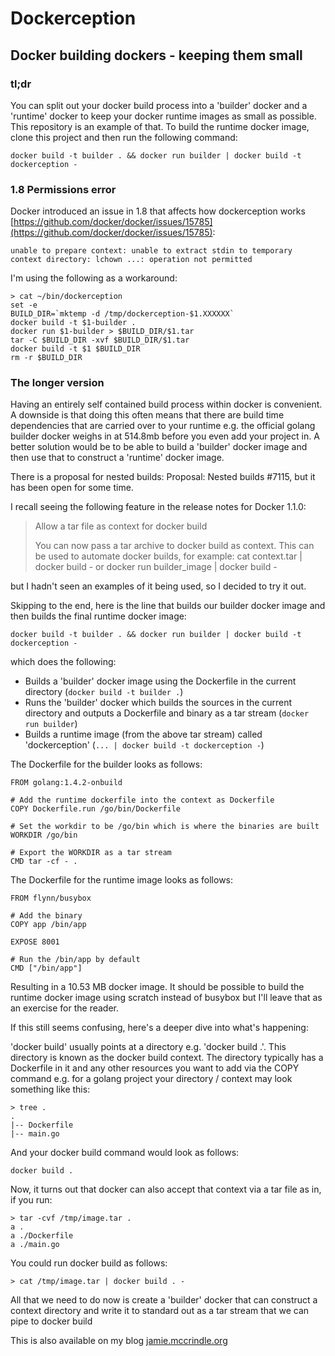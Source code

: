 # Dockerception

## Docker building dockers - keeping them small

### tl;dr

You can split out your docker build process into a 'builder' docker and a 'runtime' docker to keep your docker runtime images
as small as possible. This repository is an example of that. To build the runtime docker image, clone this project and then
run the following command:

    docker build -t builder . && docker run builder | docker build -t dockerception -
    
### 1.8 Permissions error

Docker introduced an issue in 1.8 that affects how dockerception works
[https://github.com/docker/docker/issues/15785](https://github.com/docker/docker/issues/15785):

    unable to prepare context: unable to extract stdin to temporary context directory: lchown ...: operation not permitted

I'm using the following as a workaround:

    > cat ~/bin/dockerception
    set -e
    BUILD_DIR=`mktemp -d /tmp/dockerception-$1.XXXXXX`
    docker build -t $1-builder .
    docker run $1-builder > $BUILD_DIR/$1.tar
    tar -C $BUILD_DIR -xvf $BUILD_DIR/$1.tar
    docker build -t $1 $BUILD_DIR
    rm -r $BUILD_DIR

### The longer version

Having an entirely self contained build process within docker is convenient. A downside is that doing this often means
that there are build time dependencies that are carried over to your runtime e.g. the official golang builder docker
weighs in at 514.8mb before you even add your project in. A better solution would be to be able to build a 'builder'
docker image and then use that to construct a 'runtime' docker image.

There is a proposal for nested builds: Proposal: Nested builds #7115, but it has been open for some time.

I recall seeing the following feature in the release notes for Docker 1.1.0:

> Allow a tar file as context for docker build
>
> You can now pass a tar archive to docker build as context. This can be used to automate docker builds, for example: cat context.tar | docker build - or docker run builder_image | docker build -

but I hadn't seen an examples of it being used, so I decided to try it out.

Skipping to the end, here is the line that builds our builder docker image and then builds the final runtime docker image:

    docker build -t builder . && docker run builder | docker build -t dockerception -

which does the following:

* Builds a 'builder' docker image using the Dockerfile in the current directory (`docker build -t builder .`)
* Runs the 'builder' docker which builds the sources in the current directory and outputs a Dockerfile and binary as a tar stream (`docker run builder`)
* Builds a runtime image (from the above tar stream) called 'dockerception' (`... | docker build -t dockerception -`)

The Dockerfile for the builder looks as follows:

    FROM golang:1.4.2-onbuild

    # Add the runtime dockerfile into the context as Dockerfile
    COPY Dockerfile.run /go/bin/Dockerfile

    # Set the workdir to be /go/bin which is where the binaries are built
    WORKDIR /go/bin

    # Export the WORKDIR as a tar stream
    CMD tar -cf - .

The Dockerfile for the runtime image looks as follows:

    FROM flynn/busybox

    # Add the binary
    COPY app /bin/app

    EXPOSE 8001

    # Run the /bin/app by default
    CMD ["/bin/app"]

Resulting in a 10.53 MB docker image. It should be possible to build the runtime docker image using scratch instead of
busybox but I'll leave that as an exercise for the reader.

If this still seems confusing, here's a deeper dive into what's happening:

'docker build' usually points at a directory e.g. 'docker build .'. This directory is known as the docker build context.
The directory typically has a Dockerfile in it and any other resources you want to add via the COPY command e.g. for a
golang project your directory / context may look something like this:

    > tree .
    .
    |-- Dockerfile
    |-- main.go

And your docker build command would look as follows:

    docker build .

Now, it turns out that docker can also accept that context via a tar file as in, if you run:

    > tar -cvf /tmp/image.tar .
    a .
    a ./Dockerfile
    a ./main.go

You could run docker build as follows:

    > cat /tmp/image.tar | docker build . -

All that we need to do now is create a 'builder' docker that can construct a context directory and write it to standard out as a tar stream that we can pipe to docker build

This is also available on my blog [jamie.mccrindle.org](http://jamie.mccrindle.org/2015/04/dockerception-how-to-have-docker-build.html)
